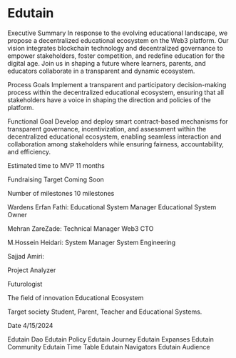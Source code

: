 # Edutain

Executive Summary
 In response to the evolving educational landscape, we propose a decentralized educational ecosystem on the Web3 platform. Our vision integrates blockchain technology and decentralized governance to empower stakeholders, foster competition, and redefine education for the digital age. Join us in shaping a future where learners, parents, and educators collaborate in a transparent and dynamic ecosystem.

Process Goals
Implement a transparent and participatory decision-making process within the decentralized educational ecosystem, ensuring that all stakeholders have a voice in shaping the direction and policies of the platform.

Functional Goal
Develop and deploy smart contract-based mechanisms for transparent governance, incentivization, and assessment within the decentralized educational ecosystem, enabling seamless interaction and collaboration among stakeholders while ensuring fairness, accountability, and efficiency.

Estimated time to MVP 
11 months

Fundraising Target
Coming Soon

Number of milestones
10 milestones

Wardens
Erfan Fathi:
Educational System Manager
Educational System Owner

Mehran ZareZade:
Technical Manager 
Web3 CTO

M.Hossein Heidari:
System Manager 
System Engineering 

Sajjad Amiri:

Project Analyzer

Futurologist

The field of innovation
Educational Ecosystem

Target society
Student, Parent, Teacher and Educational Systems.

Date 4/15/2024

Edutain Dao
Edutain Policy
Edutain Journey
Edutain Expanses
Edutain Community
Edutain Time Table
Edutain Navigators
Edutain Audience
